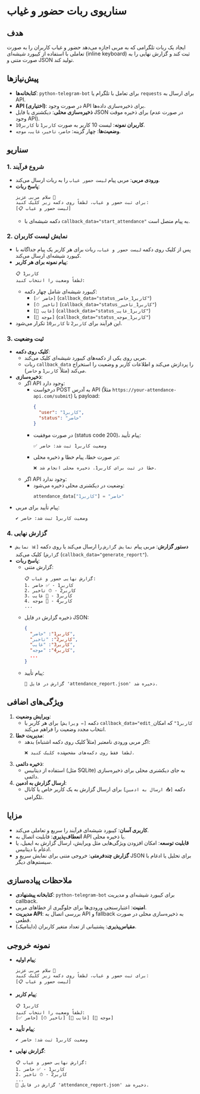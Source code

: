# سناریوی ربات حضور و غیاب

## هدف
ایجاد یک ربات تلگرامی که به مربی اجازه می‌دهد حضور و غیاب کاربران را به صورت تعاملی با استفاده از کیبورد شیشه‌ای (inline keyboard) ثبت کند و گزارش نهایی را به صورت متنی و JSON تولید کند.

## پیش‌نیازها
- **کتابخانه‌ها**: `python-telegram-bot` برای تعامل با تلگرام یا `requests` برای ارسال به API.
- **API (اختیاری)**: در صورت وجود API برای ذخیره‌سازی داده‌ها.
- **ذخیره‌سازی محلی**: دیکشنری یا فایل JSON برای ذخیره موقت (در صورت عدم وجود API).
- **کاربران نمونه**: لیست 10 کاربر به صورت `کاربر1` تا `کاربر10`.
- **وضعیت‌ها**: چهار گزینه: `حاضر`، `تاخیر`، `غایب`، `موجه`.

## سناریو

### 1. شروع فرآیند
- **ورودی مربی**: مربی پیام `لیست حضور غیاب` را به ربات ارسال می‌کند.
- **پاسخ ربات**:
  ```
  سلام مربی عزیز 👋
  برای ثبت حضور و غیاب، لطفاً روی دکمه زیر کلیک کنید:
  [📋 لیست حضور و غیاب]
  ```
  - دکمه شیشه‌ای با `callback_data="start_attendance"` به پیام متصل است.

### 2. نمایش لیست کاربران
- پس از کلیک روی دکمه `لیست حضور و غیاب`، ربات برای هر کاربر یک پیام جداگانه با کیبورد شیشه‌ای ارسال می‌کند.
- **پیام نمونه برای هر کاربر**:
  ```
  📋 کاربر1
  لطفاً وضعیت را انتخاب کنید:
  ```
  - کیبورد شیشه‌ای شامل چهار دکمه:
    - `[✅ حاضر]` (`callback_data="status_کاربر1_حاضر"`)
    - `[⏱ تاخیر]` (`callback_data="status_کاربر1_تاخیر"`)
    - `[🚫 غایب]` (`callback_data="status_کاربر1_غایب"`)
    - `[📄 موجه]` (`callback_data="status_کاربر1_موجه"`)
- این فرآیند برای `کاربر2` تا `کاربر10` تکرار می‌شود.

### 3. ثبت وضعیت
- **کلیک روی دکمه**:
  - مربی روی یکی از دکمه‌های کیبورد شیشه‌ای کلیک می‌کند.
  - ربات `callback_data` را پردازش می‌کند و اطلاعات کاربر و وضعیت را استخراج می‌کند (مثلاً `کاربر1` و `حاضر`).
- **ذخیره‌سازی**:
  - اگر API وجود دارد:
    - درخواست POST به آدرس API (مثلاً `https://your-attendance-api.com/submit`) با payload:
      ```json
      {
        "user": "کاربر1",
        "status": "حاضر"
      }
      ```
    - در صورت موفقیت (status code 200)، پیام تأیید:
      ```
      ✅ وضعیت کاربر1 ثبت شد: حاضر
      ```
    - در صورت خطا، پیام خطا و ذخیره محلی:
      ```
      ❌ خطا در ثبت برای کاربر1. ذخیره محلی انجام شد.
      ```
  - اگر API وجود ندارد:
    - وضعیت در دیکشنری محلی ذخیره می‌شود:
      ```python
      attendance_data["کاربر1"] = "حاضر"
      ```
- پیام تأیید برای مربی:
  ```
  ✔ وضعیت کاربر1 ثبت شد: حاضر
  ```

### 4. گزارش نهایی
- **دستور گزارش**: مربی پیام `نمایش گزارش` را ارسال می‌کند یا روی دکمه `[📊 نمایش گزارش]` کلیک می‌کند (`callback_data="generate_report"`).
- **پاسخ ربات**:
  - گزارش متنی:
    ```
    📋 گزارش نهایی حضور و غیاب:
    1. کاربر1 - ✅ حاضر
    2. کاربر2 - ⏱ تاخیر
    3. کاربر3 - 🚫 غایب
    4. کاربر4 - 📄 موجه
    ...
    ```
  - ذخیره گزارش در فایل JSON:
    ```json
    {
      "کاربر1": "حاضر",
      "کاربر2": "تاخیر",
      "کاربر3": "غایب",
      "کاربر4": "موجه",
      ...
    }
    ```
  - پیام تأیید:
    ```
    📎 گزارش در فایل 'attendance_report.json' ذخیره شد.
    ```

## ویژگی‌های اضافی
1. **ویرایش وضعیت**:
   - دکمه `[✏ ویرایش]` برای هر کاربر با `callback_data="edit_کاربر1"` که امکان انتخاب مجدد وضعیت را فراهم می‌کند.
2. **مدیریت خطا**:
   - اگر مربی ورودی نامعتبر (مثلاً کلیک روی دکمه اشتباه) بدهد:
     ```
     ❌ لطفاً فقط روی دکمه‌های مشخص‌شده کلیک کنید.
     ```
3. **ذخیره دائمی**:
   - استفاده از دیتابیس (مثل SQLite) به جای دیکشنری محلی برای ذخیره‌سازی دائمی.
4. **ارسال گزارش به ادمین**:
   - دکمه `[📤 ارسال به ادمین]` برای ارسال گزارش به یک کاربر خاص یا کانال تلگرامی.

## مزایا
- **کاربری آسان**: کیبورد شیشه‌ای فرآیند را سریع و تعاملی می‌کند.
- **انعطاف‌پذیری**: قابلیت اتصال به API یا ذخیره محلی.
- **قابلیت توسعه**: امکان افزودن ویژگی‌هایی مثل ویرایش، ارسال گزارش به ایمیل، یا ادغام با دیتابیس.
- **گزارش چندفرمتی**: خروجی متنی برای نمایش سریع و JSON برای تحلیل یا ادغام با سیستم‌های دیگر.

## ملاحظات پیاده‌سازی
- **کتابخانه پیشنهادی**: `python-telegram-bot` برای کیبورد شیشه‌ای و مدیریت callback.
- **امنیت**: اعتبارسنجی ورودی‌ها برای جلوگیری از خطاهای مربی.
- **مدیریت API**: بررسی اتصال به API و fallback به ذخیره‌سازی محلی در صورت قطعی.
- **مقیاس‌پذیری**: پشتیبانی از تعداد متغیر کاربران (داینامیک).

## نمونه خروجی
- **پیام اولیه**:
  ```
  سلام مربی عزیز 👋
  برای ثبت حضور و غیاب، لطفاً روی دکمه زیر کلیک کنید:
  [📋 لیست حضور و غیاب]
  ```
- **پیام کاربر**:
  ```
  📋 کاربر1
  لطفاً وضعیت را انتخاب کنید:
  [✅ حاضر] [⏱ تاخیر] [🚫 غایب] [📄 موجه]
  ```
- **پیام تأیید**:
  ```
  ✔ وضعیت کاربر1 ثبت شد: حاضر
  ```
- **گزارش نهایی**:
  ```
  📋 گزارش نهایی حضور و غیاب:
  1. کاربر1 - ✅ حاضر
  2. کاربر2 - ⏱ تاخیر
  ...
  📎 گزارش در فایل 'attendance_report.json' ذخیره شد.
  ```